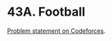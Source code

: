 # 43A. Football

[Problem statement on Codeforces](https://codeforces.com/problemset/problem/43/A?locale=en).